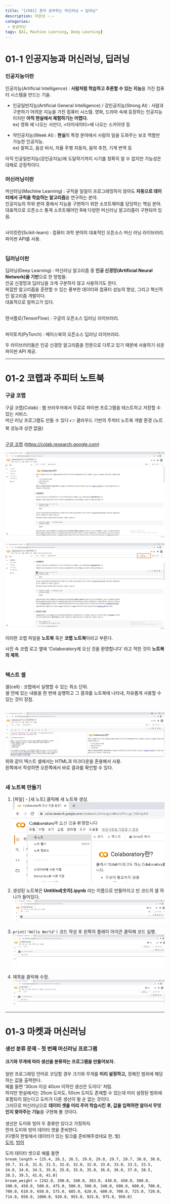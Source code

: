 ```yaml
---
title: "[ch01] 혼자 공부하는 머신러닝 + 딥러닝"
description: 미완성 ~.~
categories: 
 - 혼공머신
tags: [AI, Machine Learning, Deep Learning]
---
```


<!-- 내용 -->

# 01-1 인공지능과 머신러닝, 딥러닝

### 인공지능이란

인공지능(Artificial Intelligence) 
  : **사람처럼 학습하고 추론할 수 있는 지능**을 가진 컴퓨터 시스템을 만드는 기술.

+ 인공일반지능(Artificial General Intelligence) / 강인공지능(Strong AI)
  : 사람과 구분하기 어려운 지능을 가진 컴퓨터 시스템. 영화, 드라마 속에 등장하는 인공지능이지만 **아직 현실에서 체험하기는 어렵다.** <br>
    ex) 영화 <Her> 에 나오는 사만다, <터미네이터>에 나오는 스카이넷 등

+ 약인공지능(Week AI)
  : **현실**의 특정 분야에서 사람의 일을 도와주는 보조 역할만 가능한 인공지능.<br>
    ex) 알파고, 음성 비서, 자율 주행 자동차, 음악 추천, 기계 번역 등

아직 인공일반지능(강인공지능)에 도달하기까지 시기를 정확히 알 수 없지만 가능성은 대체로 긍정적이다.

### 머신러닝이란

머신러닝(Machine Learning)
  : 규칙을 일일이 프로그래밍하지 않아도 **자동으로 데이터에서 규칙을 학습하는 알고리즘**을 연구하는 분야.<br>
    인공지능의 하위 분야 중에서 지능을 구현하기 위한 소프트웨어를 담당하는 핵심 분야.<br>
    대표적으로 오픈소스 통계 소프트웨어인 R에 다양한 머신러닝 알고리즘이 구현되어 있음.<br><br>


사이킷런(Scikit-learn)
  : 컴퓨터 과학 분야의 대표적인 오픈소스 머신 러닝 라이브러리.<br>
    파이썬 API를 사용.<br><br>

### 딥러닝이란

딥러닝(Deep Learning)
  : 머신러닝 알고리즘 중 **인공 신경망(Artificial Neural Network)을 기반**으로 한 방법들.<br>
    인공 신경망과 딥러닝을 크게 구분하지 않고 사용하기도 한다.<br>
    복잡한 알고리즘을 훈련할 수 있는 풍부한 데이터와 컴퓨터 성능의 향상, 그리고 혁신적인 알고리즘 개발이다.<br>
    대표적으로 알파고가 있다.<br><br>


텐서플로(TensorFlow)
  : 구글의 오픈소스 딥러닝 라이브러리.<br><br>


파이토치(PyTorch)
  : 페이스북의 오픈소스 딥러닝 라이브러리.<br>


두 라이브러리들은 인공 신경망 알고리즘을 전문으로 다루고 있기 때문에 사용하기 쉬운 파이썬 API 제공.

---------------

# 01-2 코랩과 주피터 노트북

### 구글 코랩

구글 코랩(Colab)
  : 웹 브라우저에서 무료로 파이썬 프로그램을 테스트하고 저장할 수 있는 서비스.<br>
    머신 러닝 프로그램도 만들 수 있다 👉 클라우드 기반의 주피터 노트북 개발 환경 (노트북 성능과 상관 없음)<br><br>
    
  [구글 코랩](https://colab.research.google.com)  (https://colab.research.google.com)

  ![colab1](/assets/images/colab1.jpg "코랩 홈페이지 - 연결 전") <br>

  ![colab2](/assets/images/colab2.jpg "코랩 홈페이지 - 연결 후") <br>

  이러한 코랩 파일을 **노트북** 혹은 **코랩 노트북**이라고 부른다. <br>

  사진 속 코랩 로고 옆에 'Colaboratory에 오신 것을 환영합니다' 라고 적힌 것이 **노트북의 제목**. <br><br>

### 텍스트 셀

셀(cell)
 : 코랩에서 실행할 수 있는 최소 단위. <br>
   셀 안에 있는 내용을 한 번에 실행하고 그 결과를 노트북에 나타내, 자유롭게 사용할 수 있는 것이 장점. <br><br>

  ![colab7](/assets/images/colab7.jpg "텍스트 셀에서 사용하는 언어") <br>
  위와 같이 텍스트 셀에서는 HTML과 마크다운을 혼용해서 사용. <br>
  왼쪽에서 작성하면 오른쪽에서 바로 결과를 확인할 수 있다.<br><br>

### 새 노트북 만들기

1. [파일] - [새 노트] 클릭해 새 노트북 생성. <br>
 ![colab3](/assets/images/colab3.jpg "[파일] - [새 노트]") <br>

2. 생성된 노트북은 **Untitled[숫자].ipynb** 라는 이름으로 만들어지고 빈 코드의 셀 하나가 들어있다. <br>
 ![colab4](/assets/images/colab4.jpg "새 노트북 생성 ") <br>

3. `print('Hello World')` 코드 작성 후 왼쪽의 플레이 아이콘 클릭해 코드 실행. <br>
![colab5](/assets/images/colab5.jpg "Hello World 출력") <br>

4. 제목을 클릭해 수정. <br>
![colab6](/assets/images/colab6.jpg "Hello World로 제목 수정") <br>

---------------

# 01-3 마켓과 머신러닝

### 생선 분류 문제 - 첫 번째 머신러닝 프로그램

#### 크기와 무게에 따라 생선을 분류하는 프로그램을 만들어보자.

일반 프로그래밍 언어로 코딩할 경우 크기와 무게를 **미리 설정하고,** 정해진 범위에 해당하는 값을 출력한다. <br>
예를 들면 '30cm 이상 40cm 이하인 생선은 도미다' 처럼. <br>
하지만 현실에서는 25cm 도미도, 50cm 도미도 존재할 수 있는데 미리 설정된 범위에 포함되지 않는다고 도미가 다른 생선이 될 순 없는 것이다. <br>
그러므로 머신러닝으로 **데이터 셋을 미리 주어 학습시킨 후, 값을 입력하면 알아서 무엇인지 찾아주는 기능**을 구현해 볼 것이다. <br><br>
생선은 도미와 빙어 두 종류만 있다고 가정하자. <br>
먼저 도미와 빙어 데이터 셋을 준비한다. <br>
(다행히 한빛에서 데이터가 있는 링크를 준비해주셨네요 한..빛) <br>
[도미](https://gist.github.com/rickiepark/b37d04a95a42ef6757e4a99214d61697), [빙어](https://gist.github.com/rickiepark/1e89fe2a9d4ad92bc9f073163c9a37a7) 

도미 데이터 셋으로 예를 들면 <br>
`bream_length = [25.4, 26.3, 26.5, 29.0, 29.0, 29.7, 29.7, 30.0, 30.0, 30.7, 31.0, 31.0, 31.5, 32.0, 32.0, 32.0, 33.0, 33.0, 33.5, 33.5, 34.0, 34.0, 34.5, 35.0, 35.0, 35.0, 35.0, 36.0, 36.0, 37.0, 38.5, 38.5, 39.5, 41.0, 41.0]`<br>
`bream_weight = [242.0, 290.0, 340.0, 363.0, 430.0, 450.0, 500.0, 390.0, 450.0, 500.0, 475.0, 500.0, 500.0, 340.0, 600.0, 600.0, 700.0, 700.0, 610.0, 650.0, 575.0, 685.0, 620.0, 680.0, 700.0, 725.0, 720.0, 714.0, 850.0, 1000.0, 920.0, 955.0, 925.0, 975.0, 950.0]`<br>





